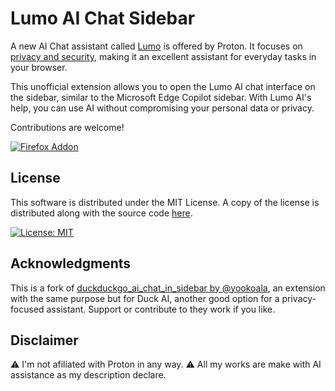 # Lumo AI Chat Sidebar

A new AI Chat assistant called [Lumo](https://lumo.proton.me/about) is offered by Proton. It focuses on [privacy and security](https://proton.me/legal/privacy), making it an excellent assistant for everyday tasks in your browser.

This unofficial extension allows you to open the Lumo AI chat interface on the sidebar, similar to the Microsoft Edge Copilot sidebar. With Lumo AI's help, you can use AI without compromising your personal data or privacy.

Contributions are welcome!

[![Firefox Addon][badge-firefox]][url-firefox]

[badge-firefox]: https://blog.mozilla.org/addons/files/2015/11/get-the-addon-small.png
[url-firefox]: https://addons.mozilla.org/en-US/firefox/addon/lumo-by-proton-sidebar/

## License

This software is distributed under the MIT License. A copy of the license is distributed along with the source code [here](LICENSE.md).

[![License: MIT][badge-mit]][url-mit]

[badge-mit]: https://img.shields.io/badge/License-MIT-blue.svg
[url-mit]: https://opensource.org/licenses/MIT


## Acknowledgments

This is a fork of [duckduckgo_ai_chat_in_sidebar by @yookoala](https://github.com/yookoala/duckduckgo_ai_chat_in_sidebar), an extension with the same purpose but for Duck AI, another good option for a privacy-focused assistant. Support or contribute to they work if you like.

## Disclaimer
⚠️ I'm not afiliated with Proton in any way. 
⚠️ All my works are make with AI assistance as my description declare. 
